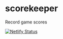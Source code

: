 # scorekeeper
Record game scores

[![Netlify Status](https://api.netlify.com/api/v1/badges/4efe9d86-8499-40b7-a71f-0428f965ca70/deploy-status)](https://app.netlify.com/sites/keepscore/deploys)
